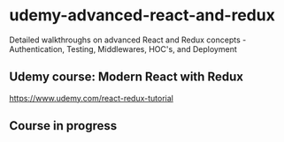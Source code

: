 # udemy-advanced-react-and-redux
Detailed walkthroughs on advanced React and Redux concepts - Authentication, Testing, Middlewares, HOC's, and Deployment

## Udemy course: Modern React with Redux
https://www.udemy.com/react-redux-tutorial

## Course in progress
